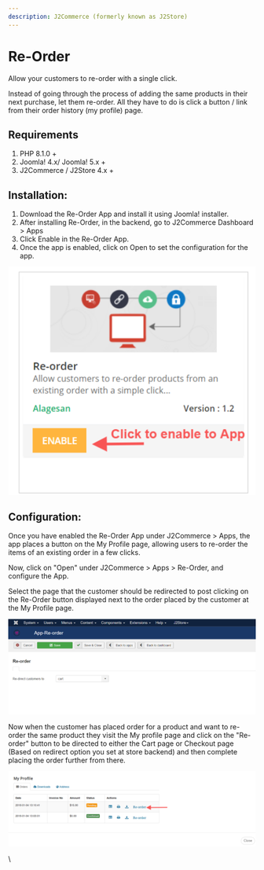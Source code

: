 ```yaml
---
description: J2Commerce (formerly known as J2Store)
---
```


# Re-Order

Allow your customers to re-order with a single click.

Instead of going through the process of adding the same products in their next purchase, let them re-order. All they have to do is click a button / link from their order history (my profile) page.

## Requirements <a href="#requirements" id="requirements"></a>

1. PHP 8.1.0 +
2. Joomla! 4.x/ Joomla! 5.x +
3. J2Commerce / J2Store 4.x +

## **Installation:**

1. Download the Re-Order App and install it using Joomla! installer.
2. After installing Re-Order, in the backend, go to J2Commerce Dashboard  > Apps
3. Click Enable in the Re-Order App.
4. Once the app is enabled, click on Open to set the configuration for the app.

![Re-Order App-Enable.](../.gitbook/assets/re-order-enableapp.png)

## Configuration:

Once you have enabled the Re-Order App under J2Commerce > Apps, the app places a button on the My Profile page, allowing users to re-order the items of an existing order in a few clicks.

Now, click on "Open" under J2Commerce > Apps > Re-Order, and configure the App.

Select the page that the customer should be redirected to post clicking on the Re-Order button displayed next to the order placed by the customer at the My Profile page.

![Re-Order App- Redirect Page.](../.gitbook/assets/re-order-app-redirectpage.png)

Now when the customer has placed order for a product and want to re-order the same product they visit the My profile page and click on the "Re-order" button to be directed to either the Cart page or Checkout page (Based on redirect option you set at store backend) and then complete placing the order further from there.

![Re-Order Frontend.](../.gitbook/assets/re-order-frontend.png)

\\
